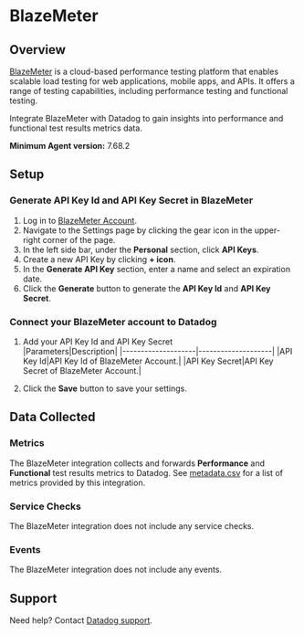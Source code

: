 # BlazeMeter

## Overview

[BlazeMeter][1] is a cloud-based performance testing platform that enables scalable load testing for web applications, mobile apps, and APIs. It offers a range of testing capabilities, including performance testing and functional testing.

Integrate BlazeMeter with Datadog to gain insights into performance and functional test results metrics data.

**Minimum Agent version:** 7.68.2

## Setup

### Generate API Key Id and API Key Secret in BlazeMeter

1. Log in to [BlazeMeter Account][2].
2. Navigate to the Settings page by clicking the gear icon in the upper-right corner of the page.
3. In the left side bar, under the **Personal** section, click **API Keys**. 
4. Create a new API Key by clicking **+ icon**.
5. In the **Generate API Key** section, enter a name and select an expiration date.
6. Click the **Generate** button to generate the **API Key Id** and **API Key Secret**.

### Connect your BlazeMeter account to Datadog

1. Add your API Key Id and API Key Secret   
    |Parameters|Description|
    |--------------------|--------------------|
    |API Key Id|API Key Id of BlazeMeter Account.|
    |API Key Secret|API Key Secret of BlazeMeter Account.|

2. Click the **Save** button to save your settings.


## Data Collected

### Metrics

The BlazeMeter integration collects and forwards **Performance** and **Functional** test results metrics to Datadog. See [metadata.csv][3] for a list of metrics provided by this integration.

### Service Checks

The BlazeMeter integration does not include any service checks.

### Events

The BlazeMeter integration does not include any events.

## Support

Need help? Contact [Datadog support][4].

[1]: https://www.blazemeter.com/
[2]: https://auth.blazemeter.com/auth/realms/blazect/protocol/saml/clients/blazemeter
[3]: https://github.com/DataDog/integrations-core/blob/master/blazemeter/metadata.csv
[4]: https://docs.datadoghq.com/help/
